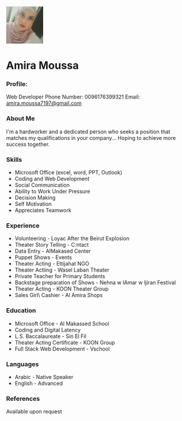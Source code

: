 ![](Amira.png)
# Amira Moussa

### Profile:
 Web Developer
 Phone Number: 0096176399321
 Email: amira.moussa7197@gmail.com
 
 ### About Me
 I'm a hardworker and a dedicated person who seeks a position that matches my qualifications in your company... Hoping to achieve more success together.
 
 ### Skills
 - Microsoft Office (excel, word, PPT, Outlook)
 - Coding and Web Development
 - Social Communication
 - Ability to Work Under Pressure
 - Decision Making
 - Self Motivation
 - Appreciates Teamwork
 
### Experience
- Volunteering - Loyac After the Beirut Explosion
- Theater Story Telling - C:ntact
- Data Entry - AlMakased Center
- Puppet Shows - Events
- Theater Acting - Ettijahat NGO
- Theater Actiing - Wasel Laban Theater
- Private Teacher for Primary Students
- Backstage preparation of Shows - Nehna w lAmar w ljiran Festival
- Theater Acting - KOON Theater Group
- Sales Girl\ Cashier - Al Amira Shops


### Education 
- Microsoft Office - Al Makassed School
- Coding and Digital Latency
- L.S. Baccalaureate - Sin El Fil
- Theater Acting Certificate - KOON Group
- Full Stack Web Development - Vschool

### Languages
- Arabic - Native Speaker
- English - Advanced
 
### References
Available upon request